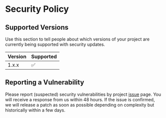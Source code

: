 # Security Policy

## Supported Versions

Use this section to tell people about which versions of your project are
currently being supported with security updates.

| Version | Supported          |
| ------- | ------------------ |
| 1.x.x   | :white_check_mark: |

## Reporting a Vulnerability

Please report (suspected) security vulnerabilities by project [issue](https://github.com/gerdu-tool/cli/issues) page. You will receive a response from us within 48 hours. If the issue is confirmed, we will release a patch as soon as possible depending on complexity but historically within a few days.

